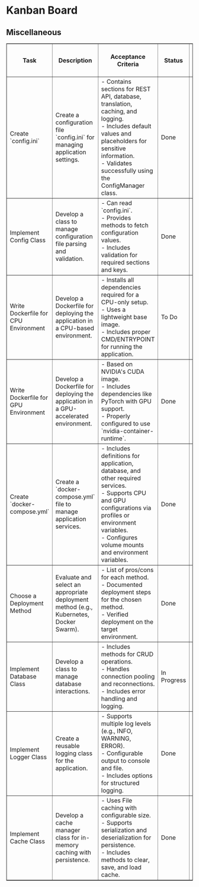 <!DOCTYPE html>
<html lang="en">
<head>
  <meta charset="UTF-8">
  <meta name="viewport" content="width=device-width, initial-scale=1.0">
</head>
<body>
<h1>Kanban Board</h1>
<h2>Miscellaneous</h2>
<table border="1" cellpadding="6" cellspacing="0">
  <thead>
    <tr>
      <th>Task</th>
      <th>Description</th>
      <th>Acceptance Criteria</th>
      <th>Status</th>
      <th>Assigned to</th>
      <th>Importance 1(very low) .. 5(very high)</th>
    </tr>
  </thead>
  <tbody>
    <tr>
      <td>Create `config.ini`</td>
      <td>Create a configuration file `config.ini` for managing application settings.</td>
      <td>
        - Contains sections for REST API, database, translation, caching, and logging.<br>
        - Includes default values and placeholders for sensitive information.<br>
        - Validates successfully using the ConfigManager class.
      </td>
      <td>Done</td>
      <td>CJ</td>
      <td>4</td>
    </tr>
    <tr>
      <td>Implement Config Class</td>
      <td>Develop a class to manage configuration file parsing and validation.</td>
      <td>
        - Can read `config.ini`.<br>
        - Provides methods to fetch configuration values.<br>
        - Includes validation for required sections and keys.
      </td>
      <td>Done</td>
      <td>JK</td>
      <td>4</td>
    </tr>
    <tr>
      <td>Write Dockerfile for CPU Environment</td>
      <td>Develop a Dockerfile for deploying the application in a CPU-based environment.</td>
      <td>
        - Installs all dependencies required for a CPU-only setup.<br>
        - Uses a lightweight base image.<br>
        - Includes proper CMD/ENTRYPOINT for running the application.
      </td>
      <td>To Do</td>
      <td></td>
      <td>5</td>
    </tr>
    <tr>
      <td>Write Dockerfile for GPU Environment</td>
      <td>Develop a Dockerfile for deploying the application in a GPU-accelerated environment.</td>
      <td>
        - Based on NVIDIA's CUDA image.<br>
        - Includes dependencies like PyTorch with GPU support.<br>
        - Properly configured to use `nvidia-container-runtime`.
      </td>
      <td>Done</td>
      <td>JK</td>
      <td>5</td>
    </tr>
    <tr>
      <td>Create `docker-compose.yml`</td>
      <td>Create a `docker-compose.yml` file to manage application services.</td>
      <td>
        - Includes definitions for application, database, and other required services.<br>
        - Supports CPU and GPU configurations via profiles or environment variables.<br>
        - Configures volume mounts and environment variables.
      </td>
      <td>Done</td>
      <td>JK</td>
      <td>5</td>
    </tr>
    <tr>
      <td>Choose a Deployment Method</td>
      <td>Evaluate and select an appropriate deployment method (e.g., Kubernetes, Docker Swarm).</td>
      <td>
        - List of pros/cons for each method.<br>
        - Documented deployment steps for the chosen method.<br>
        - Verified deployment on the target environment.
      </td>
      <td>Done</td>
      <td>ALL</td>
      <td>4</td>
    </tr>
    <tr>
      <td>Implement Database Class</td>
      <td>Develop a class to manage database interactions.</td>
      <td>
        - Includes methods for CRUD operations.<br>
        - Handles connection pooling and reconnections.<br>
        - Includes error handling and logging.
      </td>
      <td>In Progress</td>
      <td>JK, CJ</td>
      <td>5</td>
    </tr>
    <tr>
      <td>Implement Logger Class</td>
      <td>Create a reusable logging class for the application.</td>
      <td>
        - Supports multiple log levels (e.g., INFO, WARNING, ERROR).<br>
        - Configurable output to console and file.<br>
        - Includes options for structured logging.
      </td>
      <td>Done</td>
      <td>CJ</td>
      <td>4</td>
    </tr>
    <tr>
      <td>Implement Cache Class</td>
      <td>Develop a cache manager class for in-memory caching with persistence.</td>
      <td>
        - Uses File caching with configurable size.<br>
        - Supports serialization and deserialization for persistence.<br>
        - Includes methods to clear, save, and load cache.
      </td>
      <td>Done</td>
      <td>JK</td>
      <td>4</td>
    </tr>
  </tbody>
</table>
</body>
</html>
